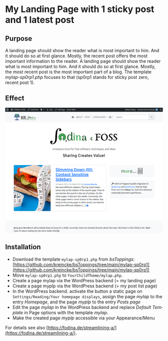 <!-- LTeX:Language=en-US -->
# My Landing Page with 1 sticky post and 1 latest post

## Purpose

A landing page should show the reader what is most important to him. And it should do so at first glance.  Mostly, the recent post offers the most important information to the reader.
A landing page should show the reader what is most important to him. And it should do so at first glance.  Mostly, the most recent post is the most important part of a blog. The template *mylap-sp0rp1.php* focuses to that (sp0rp1 stands for sticky post zero, recent post 1).
## Effect
![mylap-sp0rp1 example](mylap-sp0rp1.png)

## Installation

* Download the template `mylap-sp0rp1.php` from *bsToppings*: [https://github.com/kreincke/bsToppings/tree/main/mylap-sp0rp1](https://github.com/kreincke/bsToppings/tree/main/mylap-sp0rp1)
* Move `mylap-sp0rp1.php` to `YourChildTheme/mylap.php`.
* Cre­ate a page mylap via the Word­Press back­end (= my land­ing page)
* Cre­ate a page myplp via the Word­Press back­end (= my post list page)
* In the WordPress backend. acti­vate the but­ton a static page on `Settings/Reading/Your homepage displays`, assign the page *mylap* to the entry *Home­page*, and the page *myplp* to the entry *Posts page*
* Edit the page *mylap* in the Word­Press back­end and replace *Default Tem­plate* in Page options with the tem­plate *mylap*.
* Make the cre­at­ed page *myplp* accessible via your Appearance/Menu 

For details see also [https://fodina.de/streamlining-a/](https://fodina.de/streamlining-a/).